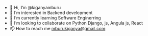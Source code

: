 - 👋 Hi, I’m @kiganyamburu
- 👀 I’m interested in Backend development
- 🌱 I’m currently learning Software Enginerring
- 💞️ I’m looking to collaborate on Python Django, js, Angula js, React
- 📫 How to reach me mburukiganya@gmail.com

<!---
kiganyamburu/kiganyamburu is a ✨ special ✨ repository because its `README.md` (this file) appears on your GitHub profile.
You can click the Preview link to take a look at your changes.
--->
